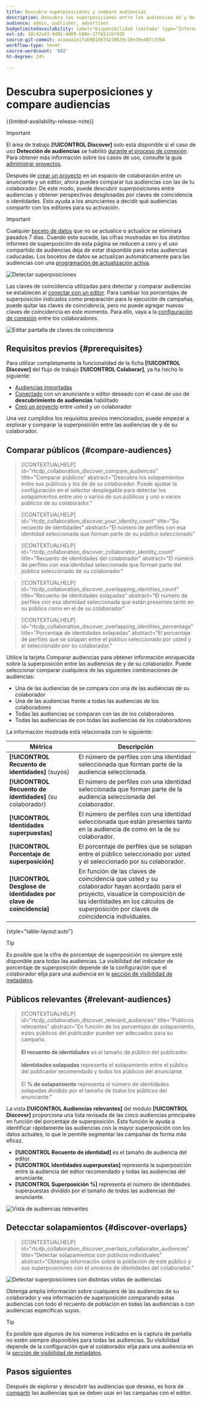 ```yaml
---
title: Descubra superposiciones y compare audiencias
description: Descubra las superposiciones entre las audiencias de y de sus colaboradores. Descubra las mejores audiencias para usar en sus campañas.
audience: admin, publisher, advertiser
badgelimitedavailability: label="Disponibilidad limitada" type="Informative" url="https://helpx.adobe.com/legal/product-descriptions/real-time-customer-data-platform-collaboration.html newtab=true"
exl-id: 38c42ad3-9d01-4d09-b80e-37fb51cbf42b
source-git-commit: acaaaa1e1fab981d874210639c16e76e48fc3394
workflow-type: tm+mt
source-wordcount: '882'
ht-degree: 24%

---
```


# Descubra superposiciones y compare audiencias

{{limited-availability-release-note}}

>[!IMPORTANT]
>
>El área de trabajo **[!UICONTROL Discover]** solo está disponible si el caso de uso **Detección de audiencias** se habilitó [durante el proceso de conexión](../connect/establishing-connections.md#connection-settings). Para obtener más información sobre los casos de uso, consulte la guía [administrar proyectos](./manage-projects.md#project-use-cases).

Después de [crear un proyecto](/help/guide/collaborate/manage-projects.md) en un espacio de colaboración entre un anunciante y un editor, ahora puedes comparar tus audiencias con las de tu colaborador. De este modo, puede descubrir superposiciones entre audiencias y obtener perspectivas desglosadas por claves de coincidencia o identidades. Esto ayuda a los anunciantes a decidir qué audiencias compartir con los editores para su activación.

>[!IMPORTANT]
>
>Cualquier [boceto de datos](/help/guide/glossary.md#sketches) que no se actualice o actualice se eliminará pasados 7 días. Cuando esto sucede, las cifras mostradas en los distintos informes de superposición de esta página se reducen a cero y el uso compartido de audiencias deja de estar disponible para estas audiencias caducadas. Los bocetos de datos se actualizan automáticamente para las audiencias con una [programación de actualización activa](/help/guide/setup/onboard-audiences.md#schedule).

![Detectar superposiciones](/help/assets/collaborate/discover-overlaps/discover-overlaps.png)

Las claves de coincidencia utilizadas para detectar y comparar audiencias se establecen al [conectar con un editor](/help/guide/connect/establishing-connections.md#connection-settings). Para cambiar los porcentajes de superposición indicados como preparación para la ejecución de campañas, puede quitar las claves de coincidencia, pero no puede agregar nuevas claves de coincidencia en este momento. Para ello, vaya a la [configuración de conexión](/help/guide/connect/establishing-connections.md#connection-settings) entre los colaboradores.

![Editar pantalla de claves de coincidencia](/help/assets/collaborate/discover-overlaps/edit-match-keys.png)

## Requisitos previos {#prerequisites}

Para utilizar completamente la funcionalidad de la ficha **[!UICONTROL Discover]** del flujo de trabajo **[!UICONTROL Colaborar]**, ya ha hecho lo siguiente:

* [Audiencias importadas](/help/guide/setup/onboard-audiences.md)
* [Conectado](/help/guide/connect/establishing-connections.md) con un anunciante o editor deseado con el caso de uso de **descubrimiento de audiencias** habilitado
* [Creó un proyecto](/help/guide/collaborate/manage-projects.md) entre usted y un colaborador

Una vez cumplidos los requisitos previos mencionados, puede empezar a explorar y comparar la superposición entre las audiencias de y de su colaborador.

## Comparar públicos {#compare-audiences}

>[!CONTEXTUALHELP]
>id="rtcdp_collaboration_discover_compare_audiences"
>title="Comparar públicos"
>abstract="Descubra los solapamientos entre sus públicos y los de de su colaborador. Puede ajustar la configuración en el selector desplegable para detectar los solapamientos entre uno o varios de sus públicos y uno o varios públicos de su colaborador."

>[!CONTEXTUALHELP]
>id="rtcdp_collaboration_discover_your_identity_count"
>title="Su recuento de identidades"
>abstract="El número de perfiles con esa identidad seleccionada que forman parte de su público seleccionado"

>[!CONTEXTUALHELP]
>id="rtcdp_collaboration_discover_collaborator_identity_count"
>title="Recuento de identidades del colaborador"
>abstract="El número de perfiles con esa identidad seleccionada que forman parte del público seleccionado de su colaborador"

>[!CONTEXTUALHELP]
>id="rtcdp_collaboration_discover_overlapping_identities_count"
>title="Recuento de identidades solapadas"
>abstract="El número de perfiles con esa identidad seleccionada que están presentes tanto en su público como en el de su colaborador"

>[!CONTEXTUALHELP]
>id="rtcdp_collaboration_discover_overlapping_identities_percentage"
>title="Porcentaje de identidades solapadas"
>abstract="El porcentaje de perfiles que se solapan entre el público seleccionado por usted y el seleccionado por su colaborador."

Utilice la tarjeta Comparar audiencias para obtener información enriquecida sobre la superposición entre las audiencias de y de su colaborador. Puede seleccionar comparar cualquiera de las siguientes combinaciones de audiencias:

* Una de las audiencias de se compara con una de las audiencias de su colaborador
* Una de las audiencias frente a todas las audiencias de los colaboradores
* Todas las audiencias se comparan con las de los colaboradores
* Todas las audiencias de con todas las audiencias de los colaboradores

La información mostrada está relacionada con lo siguiente:

| Métrica | Descripción |
|---------|----------|
| **[!UICONTROL Recuento de identidades]** (suyos) | El número de perfiles con una identidad seleccionada que forman parte de la audiencia seleccionada. |
| **[!UICONTROL Recuento de identidades]** (su colaborador) | El número de perfiles con una identidad seleccionada que forman parte de la audiencia seleccionada del colaborador. |
| **[!UICONTROL Identidades superpuestas]** | El número de perfiles con una identidad seleccionada que están presentes tanto en la audiencia de como en la de su colaborador. |
| **[!UICONTROL Porcentaje de superposición]** | El porcentaje de perfiles que se solapan entre el público seleccionado por usted y el seleccionado por su colaborador. |
| **[!UICONTROL Desglose de identidades por clave de coincidencia]** | En función de las claves de coincidencia que usted y su colaborador hayan acordado para el proyecto, visualice la composición de las identidades en los cálculos de superposición por claves de coincidencia individuales. |

{style="table-layout:auto"}

>[!TIP]
>
>Es posible que la cifra de porcentaje de superposición no siempre esté disponible para todas las audiencias. La visibilidad del indicador de porcentaje de superposición depende de la configuración que el colaborador elija para una audiencia en la [sección de visibilidad de metadatos](/help/guide/setup/onboard-audiences.md#metadata-visibility).

## Públicos relevantes {#relevant-audiences}

>[!CONTEXTUALHELP]
>id="rtcdp_collaboration_discover_relevant_audiences"
>title="Públicos relevantes"
>abstract="En función de los porcentajes de solapamiento, estos públicos del publicador pueden ser adecuados para su campaña. <br><br> <b>El recuento de identidades</b> es el tamaño de público del publicador. <br><br> <b>Identidades solapadas</b> representa el solapamiento entre el público del publicador recomendado y todos los públicos del anunciante. <br><br> El <b>% de solapamiento</b> representa el número de identidades solapadas dividido por el tamaño de <i>todos</i> los públicos del anunciante."

La vista **[!UICONTROL Audiencias relevantes]** del módulo **[!UICONTROL Discover]** proporciona una lista revisada de las cinco audiencias principales en función del porcentaje de superposición. Esta función le ayuda a identificar rápidamente las audiencias con la mayor superposición con los datos actuales, lo que le permite segmentar las campañas de forma más eficaz.

* **[!UICONTROL Recuento de identidad]** es el tamaño de audiencia del editor.
* **[!UICONTROL Identidades superpuestas]** representa la superposición entre la audiencia del editor recomendado y todas las audiencias del anunciante.
* **[!UICONTROL Superposición %]** representa el número de identidades superpuestas dividido por el tamaño de *todas* las audiencias del anunciante.

![Vista de audiencias relevantes](/help/assets/collaborate/discover-overlaps/relevant-audiences-highlighted.png)

## Detecctar solapamientos {#discover-overlaps}

>[!CONTEXTUALHELP]
>id="rtcdp_collaboration_discover_overlaps_collaborator_audiences"
>title="Detectar solapamientos con públicos individuales"
>abstract="Obtenga información sobre la población de este público y sus superposiciones con el universo de identidades del colaborador."

![Detectar superposiciones con distintas vistas de audiencias](/help/assets/collaborate/discover-overlaps/discover-overlaps-cards-view.png)

Obtenga amplia información sobre cualquiera de las audiencias de su colaborador y vea información de superposición comparando estas audiencias con todo el recuento de población en todas las audiencias o con audiencias específicas suyas.

>[!TIP]
>
>Es posible que algunos de los números indicados en la captura de pantalla no estén siempre disponibles para todas las audiencias. Su visibilidad depende de la configuración que el colaborador elija para una audiencia en la [sección de visibilidad de metadatos](/help/guide/setup/onboard-audiences.md#metadata-visibility).

## Pasos siguientes

Después de explorar y descubrir las audiencias que deseas, es hora de [compartir](/help/guide/collaborate/share.md) las audiencias que se deben usar en las campañas con el editor.
